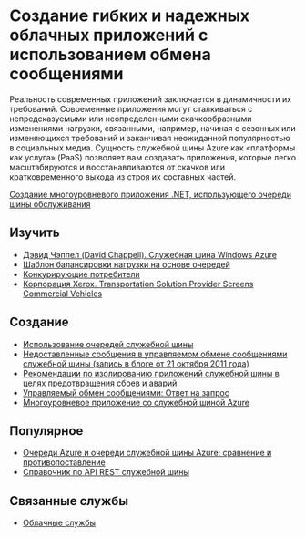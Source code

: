 <properties pageTitle="Создание гибких и надежных облачных приложений с использованием обмена сообщениями" metaKeywords="Service Bus, Cloud, elastic" description="Узнайте, как создать гибкие и надежные облачные приложения с использованием обмена сообщениями в Microsoft Azure." services="service-bus" title="Создание гибких и надежных облачных приложений с использованием обмена сообщениями" authors="sethm" solutions="" manager="timlt" editor="mattshel" />

<tags ms.service="service-bus" ms.workload="tbd" ms.tgt_pltfrm="na" ms.devlang="multiple" ms.topic="article" ms.date="09/24/2014" ms.author="sethm" />

# Создание гибких и надежных облачных приложений с использованием обмена сообщениями

Реальность современных приложений заключается в динамичности их требований. Современные приложения могут сталкиваться с непредсказуемыми или неопределенными скачкообразными изменениями нагрузки, связанными, например, начиная с сезонных или изменяющихся требований и заканчивая неожиданной популярностью в социальных медиа. Сущность служебной шины Azure как «платформы как услуга» (PaaS) позволяет вам создавать приложения, которые легко масштабируются и восстанавливаются от скачков или кратковременного выхода из строя их составных частей.

[Создание многоуровневого приложения .NET, использующего очереди шины обслуживания][Создание многоуровневого приложения .NET, использующего очереди шины обслуживания]

## Изучить

-   [Дэвид Чэппел (David Chappell). Служебная шина Windows Azure][Дэвид Чэппел (David Chappell). Служебная шина Windows Azure]
-   [Шаблон балансировки нагрузки на основе очередей][Шаблон балансировки нагрузки на основе очередей]
-   [Конкурирующие потребители][Конкурирующие потребители]
-   [Корпорация Xerox. Transportation Solution Provider Screens Commercial Vehicles][Корпорация Xerox. Transportation Solution Provider Screens Commercial Vehicles]

## Создание

-   [Использование очередей служебной шины][Использование очередей служебной шины]
-   [Недоставленные сообщения в управляемом обмене сообщениями служебной шины (запись в блоге от 21 октября 2011 года)][Недоставленные сообщения в управляемом обмене сообщениями служебной шины (запись в блоге от 21 октября 2011 года)]
-   [Рекомендации по изолированию приложений служебной шины в целях предотвращения сбоев и аварий][Рекомендации по изолированию приложений служебной шины в целях предотвращения сбоев и аварий]
-   [Управляемый обмен сообщениями: Ответ на запрос][Управляемый обмен сообщениями: Ответ на запрос]
-   [Многоуровневое приложение со служебной шиной Azure][Многоуровневое приложение со служебной шиной Azure]

## Популярное

-   [Очереди Azure и очереди служебной шины Azure: сравнение и противопоставление][Очереди Azure и очереди служебной шины Azure: сравнение и противопоставление]
-   [Справочник по API REST служебной шины][Справочник по API REST служебной шины]

## Связанные службы

-   [Облачные службы][Облачные службы]

  [Создание многоуровневого приложения .NET, использующего очереди шины обслуживания]: /ru-ru/documentation/articles/cloud-services-dotnet-multi-tier-app-using-service-bus-queues/
  [Дэвид Чэппел (David Chappell). Служебная шина Windows Azure]: http://azure.microsoft.com/ru-ru/documentation/articles/fundamentals-service-bus-hybrid-solutions/
  [Шаблон балансировки нагрузки на основе очередей]: http://msdn.microsoft.com/ru-ru/library/dn589783.aspx
  [Конкурирующие потребители]: http://msdn.microsoft.com/ru-ru/library/dn568101.aspx
  [Корпорация Xerox. Transportation Solution Provider Screens Commercial Vehicles]: http://www.microsoft.com/casestudies/Case_Study_Detail.aspx?CaseStudyID=710000000945
  [Использование очередей служебной шины]: http://azure.microsoft.com/ru-ru/documentation/articles/service-bus-dotnet-how-to-use-queues/
  [Недоставленные сообщения в управляемом обмене сообщениями служебной шины (запись в блоге от 21 октября 2011 года)]: http://geekswithblogs.net/asmith/articles/147398.aspx
  [Рекомендации по изолированию приложений служебной шины в целях предотвращения сбоев и аварий]: http://sandboxmsdnstage.redmond.corp.microsoft.com/ru-ru/library/azure/jj554355.aspx
  [Управляемый обмен сообщениями: Ответ на запрос]: http://code.msdn.microsoft.com/windowsazure/Brokered-Messaging-Request-2b4ff5d8
  [Многоуровневое приложение со служебной шиной Azure]: http://azure.microsoft.com/ru-ru/documentation/articles/cloud-services-dotnet-multi-tier-app-using-service-bus-queues/
  [Очереди Azure и очереди служебной шины Azure: сравнение и противопоставление]: http://msdn.microsoft.com/ru-ru/library/azure/hh767287.aspx
  [Справочник по API REST служебной шины]: http://msdn.microsoft.com/ru-ru/library/azure/hh780717.aspx
  [Облачные службы]: http://azure.microsoft.com/ru-ru/documentation/services/cloud-services/
